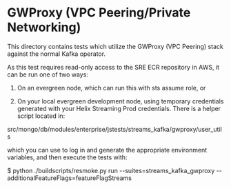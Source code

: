 # GWProxy (VPC Peering/Private Networking)

This directory contains tests which utilize the GWProxy (VPC Peering) stack against the normal Kafka operator.

As this test requires read-only access to the SRE ECR repository in AWS, it can be run one of two ways:

1. On an evergreen node, which can run this with sts assume role, or

2. On your local evergreen development node, using temporary credentials generated with your
   Helix Streaming Prod credentials. There is a helper script located in:

src/mongo/db/modules/enterprise/jstests/streams_kafka/gwproxy/user_utils

which you can use to log in and generate the appropriate environment variables, and then
execute the tests with:

$ python ./buildscripts/resmoke.py run --suites=streams_kafka_gwproxy --additionalFeatureFlags=featureFlagStreams

